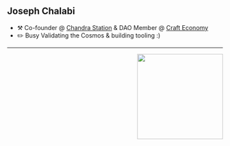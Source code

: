 ## Joseph Chalabi

-   :hammer_and_pick: Co-founder @ [Chandra Station](https://chandrastation.com) & DAO Member @ [Craft Economy](https://crafteconomy.io)
-   :pencil2: Busy Validating the Cosmos & building tooling :)
---

<img align='right' src='https://user-images.githubusercontent.com/5713670/87202985-820dcb80-c2b6-11ea-9f56-7ec461c497c3.gif' width='200'>
